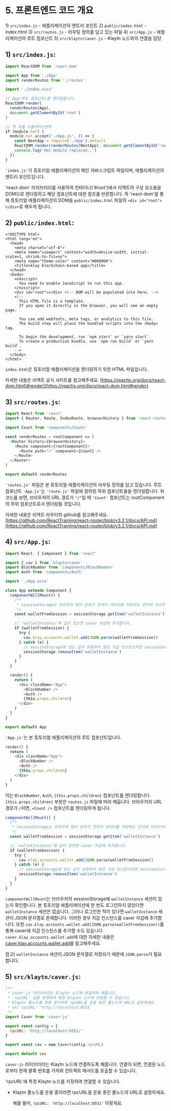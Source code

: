 # 5. 프론트엔드 코드 개요 <a id="5-frontend-code-overview"></a>

1\) `src/index.js` - 애플리케이션의 엔트리 포인트 2\) `public/index.html` - index.html 3\) `src/routes.js` - 라우팅 정의를 담고 있는 파일 4\) `src/App.js` - 애플리케이션의 루트 컴포넌트 5\) `src/klaytn/caver.js` - Klaytn 노드와의 연결을 담당

## 1\) `src/index.js`: <a id="1-src-index-js"></a>

```javascript
import ReactDOM from 'react-dom'

import App from './App'
import renderRoutes from './routes'

import './index.scss'

// App(루트 컴포넌트)를 렌더링합니다.
ReactDOM.render(
  renderRoutes(App),
  document.getElementById('root')
)

// 핫 모듈 리플레이스먼트
if (module.hot) {
  module.hot.accept('./App.js', () => {
    const NextApp = require('./App').default
    ReactDOM.render(renderRoutes(NextApp), document.getElementById('root'))
    console.log('Hot module replaced..')
  })
}
```

`'index.js'`가 튜토리얼 애플리케이션의 메인 자바스크립트 파일이며, 애플리케이션의 엔트리 포인트입니다.

'react-dom' 라이브러리를 사용하여 컨테이너('\#root'\)에서 리액트의 구성 요소들을 DOM으로 렌더링하고 해당 컴포넌트에 대한 참조를 반환합니다. 즉 'react-dom'을 통해 튜토리얼 애플리케이션의 DOM을 `public/index.html` 파일의 `<div id="root"></div>`로 채우게 됩니다.

## 2\) `public/index.html`: <a id="2-public-index-html"></a>

```markup
<!DOCTYPE html>
<html lang="en">
  <head>
    <meta charset="utf-8">
    <meta name="viewport" content="width=device-width, initial-scale=1, shrink-to-fit=no">
    <meta name="theme-color" content="#000000">
    <title>klay blockchain-based app</title>
  </head>
  <body>
    <noscript>
      You need to enable JavaScript to run this app.
    </noscript>
    <div id="root"></div> <!-- DOM will be populated into here. -->
    <!--
      This HTML file is a template.
      If you open it directly in the browser, you will see an empty page.

      You can add webfonts, meta tags, or analytics to this file.
      The build step will place the bundled scripts into the <body> tag.

      To begin the development, run `npm start` or `yarn start`.
      To create a production bundle, use `npm run build` or `yarn build`.
    -->
  </body>
</html>
```

`index.html`은 튜토리얼 애플리케이션을 렌더링하기 위한 HTML 파일입니다.

자세한 내용은 리액트 공식 사이트를 참고해주세요. [https://reactjs.org/docs/react-dom.html\#render](https://reactjs.org/docs/react-dom.html#render)

## 3\) `src/routes.js`: <a id="3-src-routes-js"></a>

```javascript
import React from 'react'
import { Router, Route, IndexRoute, browserHistory } from 'react-router'

import Count from 'components/Count'

const renderRoutes = rootComponent => (
  <Router history={browserHistory}>
    <Route component={rootComponent}>
      <Route path="/" component={Count} />
    </Route>
  </Router>
)

export default renderRoutes
```

`'routes.js'` 파일은 본 튜토리얼 애플리케이션의 라우팅 정의를 담고 있습니다. 루트 컴포넌트 `'App.js'`는 `'route.js'` 파일에 정의된 하위 컴포넌트들을 렌더링합니다. 위 코드를 보면, 브라우저의 URL 경로가 `"/"`일 때 `'Count'` 컴포넌트는 rootComponent의 하위 컴포넌트로서 렌더링될 것입니다.

자세한 내용은 리액트 라우터의 github를 참고해주세요. [https://github.com/ReactTraining/react-router/blob/v3.2.1/docs/API.md](https://github.com/ReactTraining/react-router/blob/v3.2.1/docs/API.md)

## 4\) `src/App.js`: <a id="4-src-app-js"></a>

```javascript
import React, { Component } from 'react'

import { cav } from 'klaytn/caver'
import BlockNumber from 'components/BlockNumber'
import Auth from 'components/Auth'

import './App.scss'

class App extends Component {
  componentWillMount() {
    /**
     * sessionStorage는 브라우저 탭이 닫히기 전까지 데이터를 저장하는 인터넷 브라우저의 기능입니다.
     */
    const walletFromSession = sessionStorage.getItem('walletInstance')

    // 'walletInstance'에 값이 있으면 caver 지갑에 추가합니다.
    if (walletFromSession) {
      try {
        cav.klay.accounts.wallet.add(JSON.parse(walletFromSession))
      } catch (e) {
        // sessionStorage에 있는 값이 유효하지 않은 지갑 인스턴스이면 sessionStorage에서 제거합니다.
        sessionStorage.removeItem('walletInstance')
      }
    }
  }

  render() {
    return (
      <div className="App">
        <BlockNumber />
        <Auth />
        {this.props.children}
      </div>
    )
  }
}

export default App
```

`'App.js'`는 본 튜토리얼 애플리케이션의 루트 컴포넌트입니다.

```javascript
render() {
  return (
    <div className="App">
      <BlockNumber />
      <Auth />
      {this.props.children}
    </div>
  )
}
```

이는 `BlockNumber`, `Auth`, `{this.props.children}` 컴포넌트를 렌더링합니다. `{this.props.children}` 부분은 `routes.js` 파일에 따라 채웁니다. 브라우저의 URL 경로가 `/`이면, `<Count />` 컴포넌트를 렌더링하게 됩니다.

```javascript
componentWillMount() {
  /**
   * sessionStorage는 브라우저 탭이 닫히기 전까지 데이터를 저장하는 인터넷 브라우저의 기능입니다.
   */
  const walletFromSession = sessionStorage.getItem('walletInstance')

  // 'walletInstance'에 값이 있으면 caver 지갑에 추가합니다.
  if (walletFromSession) {
    try {
      cav.klay.accounts.wallet.add(JSON.parse(walletFromSession))
    } catch (e) {
      // sessionStorage에 있는 값이 유효하지 않은 지갑 인스턴스이면 sessionStorage에서 제거합니다.
      sessionStorage.removeItem('walletInstance')
    }
  }
}
```

`componentWillMount`는 브라우저의 sessionStorage에 `walletInstance` 세션이 있는지 확인합니다. 본 튜토리얼 애플리케이션에 한 번도 로그인하지 않았다면 `walletInstance` 세션은 없습니다. 그러나 로그인한 적이 있다면 `walletInstance` 세션이 JSON 문자열로 존재합니다. 이러한 경우 지갑 인스턴스를 caver 지갑에 추가합니다. 또한 `cav.klay.accounts.wallet.add(JSON.parse(walletFromSession))`를 통해 caver에 지갑 인스턴스를 추가할 수도 있습니다. `caver.klay.accounts.wallet.add`에 대한 자세한 내용은 [caver.klay.accounts.wallet.add](../../../sdk/caver-js/v1.4.1/api-references/caver.klay.accounts.md#wallet-add)를  참고해주세요.

참고\) `walletInstance` 세션이 JSON 문자열로 저장되기 때문에 `JSON.parse`가 필요합니다.

## 5\) `src/klaytn/caver.js`: <a id="5-src-klaytn-caver-js"></a>

```javascript
/**
 * caver-js 라이브러리는 Klaytn 노드에 연결하게 해줍니다.
 * 'rpcURL' 값을 변경하여 특정 Klaytn 노드에 연결할 수 있습니다.
 * Klaytn 풀노드를 운용 중이라면 rpcURL을 운용 중인 풀노드의 URL로 설정하세요.
 * ex) rpcURL: 'http://localhost:8551'
 */
import Caver from 'caver-js'

export const config = {
  rpcURL: 'http://localhost:8551/'
}

export const cav = new Caver(config.rpcURL)

export default cav
```

`caver-js` 라이브러리는 Klaytn 노드에 연결하도록 해줍니다. 연결이 되면, 연결된 노드로부터 현재 블록 번호를 가져와 컨트랙트 메서드를 호출할 수 있습니다.

'rpcURL'에 특정 Klaytn 노드를 지정하여 연결할 수 있습니다.

* Klaytn 풀노드를 운용 중이라면 rpcURL을 운용 중인 풀노드의 URL로 설정하세요.

  예를 들어, `rpcURL: 'http://localhost:8551'` 이렇게요.  

